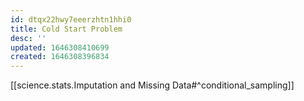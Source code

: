 ```yaml
---
id: dtqx22hwy7eeerzhtn1hhi0
title: Cold Start Problem
desc: ''
updated: 1646308410699
created: 1646308396834
---
```


[[science.stats.Imputation and Missing Data#^conditional_sampling]]
